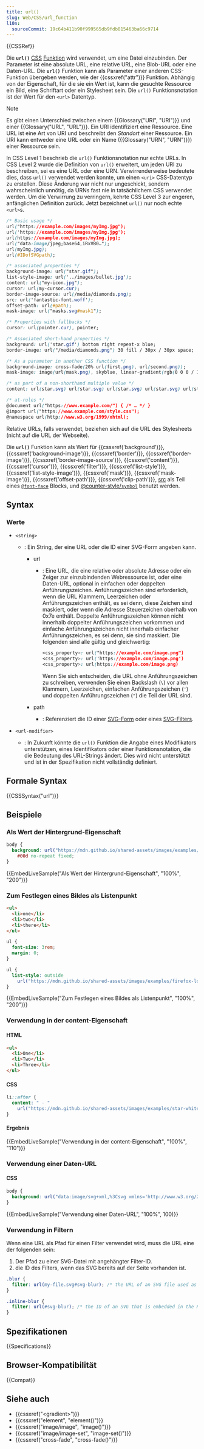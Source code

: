 ```yaml
---
title: url()
slug: Web/CSS/url_function
l10n:
  sourceCommit: 19c64b411b90f999565db9fdb815463ba66c9714
---
```


{{CSSRef}}

Die **`url()`** [CSS](/de/docs/Web/CSS) [Funktion](/de/docs/Web/CSS/CSS_Values_and_Units/CSS_Value_Functions) wird verwendet, um eine Datei einzubinden. Der Parameter ist eine absolute URL, eine relative URL, eine Blob-URL oder eine Daten-URL. Die **`url()`** Funktion kann als Parameter einer anderen CSS-Funktion übergeben werden, wie der {{cssxref("attr")}} Funktion. Abhängig von der Eigenschaft, für die sie ein Wert ist, kann die gesuchte Ressource ein Bild, eine Schriftart oder ein Stylesheet sein. Die `url()` Funktionsnotation ist der Wert für den `<url>` Datentyp.

> [!NOTE]
> Es gibt einen Unterschied zwischen einem {{Glossary("URI", "URI")}} und einer {{Glossary("URL", "URL")}}. Ein URI identifiziert eine Ressource. Eine URL ist eine Art von URI und beschreibt den _Standort_ einer Ressource. Ein URI kann entweder eine URL oder ein Name ({{Glossary("URN", "URN")}}) einer Ressource sein.
>
> In CSS Level 1 beschrieb die `url()` Funktionsnotation nur echte URLs. In CSS Level 2 wurde die Definition von `url()` erweitert, um jeden URI zu beschreiben, sei es eine URL oder eine URN. Verwirrenderweise bedeutete dies, dass `url()` verwendet werden konnte, um einen `<uri>` CSS-Datentyp zu erstellen. Diese Änderung war nicht nur ungeschickt, sondern wahrscheinlich unnötig, da URNs fast nie in tatsächlichem CSS verwendet werden. Um die Verwirrung zu verringern, kehrte CSS Level 3 zur engeren, anfänglichen Definition zurück. Jetzt bezeichnet `url()` nur noch echte `<url>`s.

```css
/* Basic usage */
url("https://example.com/images/myImg.jpg");
url('https://example.com/images/myImg.jpg');
url(https://example.com/images/myImg.jpg);
url("data:image/jpeg;base64,iRxVB0…");
url(myImg.jpg);
url(#IDofSVGpath);

/* associated properties */
background-image: url("star.gif");
list-style-image: url('../images/bullet.jpg');
content: url("my-icon.jpg");
cursor: url(my-cursor.cur);
border-image-source: url(/media/diamonds.png);
src: url('fantastic-font.woff');
offset-path: url(#path);
mask-image: url("masks.svg#mask1");

/* Properties with fallbacks */
cursor: url(pointer.cur), pointer;

/* Associated short-hand properties */
background: url('star.gif') bottom right repeat-x blue;
border-image: url("/media/diamonds.png") 30 fill / 30px / 30px space;

/* As a parameter in another CSS function */
background-image: cross-fade(20% url(first.png), url(second.png));
mask-image: image(url(mask.png), skyblue, linear-gradient(rgb(0 0 0 / 100%), transparent));

/* as part of a non-shorthand multiple value */
content: url(star.svg) url(star.svg) url(star.svg) url(star.svg) url(star.svg);

/* at-rules */
@document url("https://www.example.com/") { /* … */ }
@import url("https://www.example.com/style.css");
@namespace url(http://www.w3.org/1999/xhtml);
```

Relative URLs, falls verwendet, beziehen sich auf die URL des Stylesheets (nicht auf die URL der Webseite).

Die **`url()`** Funktion kann als Wert für
{{cssxref('background')}}, {{cssxref('background-image')}}, {{cssxref('border')}}, {{cssxref('border-image')}}, {{cssxref('border-image-source')}}, {{cssxref('content')}}, {{cssxref('cursor')}}, {{cssxref('filter')}}, {{cssxref('list-style')}}, {{cssxref('list-style-image')}}, {{cssxref('mask')}}, {{cssxref('mask-image')}}, {{cssxref('offset-path')}}, {{cssxref('clip-path')}},
[src](/de/docs/Web/CSS/@font-face/src) als Teil eines [`@font-face`](/de/docs/Web/CSS/@font-face) Blocks, und [@counter-style/`symbol`](/de/docs/Web/CSS/@counter-style/symbols) benutzt werden.

## Syntax

### Werte

- `<string>`

  - : Ein String, der eine URL oder die ID einer SVG-Form angeben kann.

    - url

      - : Eine URL, die eine relative oder absolute Adresse oder ein Zeiger zur einzubindenden Webressource ist, oder eine Daten-URL, optional in einfachen oder doppelten Anführungszeichen. Anführungszeichen sind erforderlich, wenn die URL Klammern, Leerzeichen oder Anführungszeichen enthält, es sei denn, diese Zeichen sind maskiert, oder wenn die Adresse Steuerzeichen oberhalb von 0x7e enthält. Doppelte Anführungszeichen können nicht innerhalb doppelter Anführungszeichen vorkommen und einfache Anführungszeichen nicht innerhalb einfacher Anführungszeichen, es sei denn, sie sind maskiert. Die folgenden sind alle gültig und gleichwertig:

        ```css
        <css_property>: url("https://example.com/image.png")
        <css_property>: url('https://example.com/image.png')
        <css_property>: url(https://example.com/image.png)
        ```

        Wenn Sie sich entscheiden, die URL ohne Anführungszeichen zu schreiben, verwenden Sie einen Backslash (`\`) vor allen Klammern, Leerzeichen, einfachen Anführungszeichen (`'`) und doppelten Anführungszeichen (`"`) die Teil der URL sind.

    - path
      - : Referenziert die ID einer [SVG-Form](/de/docs/Web/SVG/Tutorials/SVG_from_scratch/Basic_shapes) oder eines [SVG-Filters](/de/docs/Web/SVG/Reference/Element/filter).

- `<url-modifier>`
  - : In Zukunft könnte die `url()` Funktion die Angabe eines Modifikators unterstützen, eines Identifikators oder einer Funktionsnotation, die die Bedeutung des URL-Strings ändert. Dies wird nicht unterstützt und ist in der Spezifikation nicht vollständig definiert.

## Formale Syntax

{{CSSSyntax("url")}}

## Beispiele

### Als Wert der Hintergrund-Eigenschaft

```css
body {
  background: url("https://mdn.github.io/shared-assets/images/examples/leopard.jpg")
    #00d no-repeat fixed;
}
```

{{EmbedLiveSample("Als Wert der Hintergrund-Eigenschaft", "100%", "200")}}

### Zum Festlegen eines Bildes als Listenpunkt

```html hidden
<ul>
  <li>one</li>
  <li>two</li>
  <li>there</li>
</ul>
```

```css hidden
ul {
  font-size: 3rem;
  margin: 0;
}
```

```css
ul {
  list-style: outside
    url("https://mdn.github.io/shared-assets/images/examples/firefox-logo.svg");
}
```

{{EmbedLiveSample("Zum Festlegen eines Bildes als Listenpunkt", "100%", "200")}}

### Verwendung in der content-Eigenschaft

#### HTML

```html
<ul>
  <li>One</li>
  <li>Two</li>
  <li>Three</li>
</ul>
```

#### CSS

```css
li::after {
  content: " - "
    url("https://mdn.github.io/shared-assets/images/examples/star-white_16x16.png");
}
```

#### Ergebnis

{{EmbedLiveSample("Verwendung in der content-Eigenschaft", "100%", "110")}}

### Verwendung einer Daten-URL

#### CSS

```css
body {
  background: url("data:image/svg+xml,%3Csvg xmlns='http://www.w3.org/2000/svg' width='90' height='45'%3E%3Cpath d='M10 10h60' stroke='%2300F' stroke-width='5'/%3E%3Cpath d='M10 20h60' stroke='%230F0' stroke-width='5'/%3E%3Cpath d='M10 30h60' stroke='red' stroke-width='5'/%3E%3C/svg%3E");
}
```

{{EmbedLiveSample("Verwendung einer Daten-URL", "100%", 100)}}

### Verwendung in Filtern

Wenn eine URL als Pfad für einen Filter verwendet wird, muss die URL eine der folgenden sein:

1. Der Pfad zu einer SVG-Datei mit angehängter Filter-ID.
2. die ID des Filters, wenn das SVG bereits auf der Seite vorhanden ist.

```css
.blur {
  filter: url(my-file.svg#svg-blur); /* the URL of an SVG file used as a filter */
}

.inline-blur {
  filter: url(#svg-blur); /* the ID of an SVG that is embedded in the HTML page */
}
```

## Spezifikationen

{{Specifications}}

## Browser-Kompatibilität

{{Compat}}

## Siehe auch

- {{cssxref("&lt;gradient&gt;")}}
- {{cssxref("element", "element()")}}
- {{cssxref("image/image", "image()")}}
- {{cssxref("image/image-set", "image-set()")}}
- {{cssxref("cross-fade", "cross-fade()")}}
